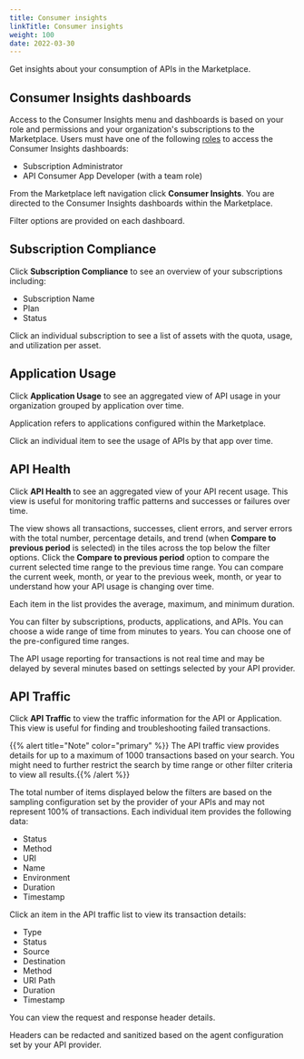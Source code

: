 ```yaml
---
title: Consumer insights
linkTitle: Consumer insights
weight: 100
date: 2022-03-30
---
```


Get insights about your consumption of APIs in the Marketplace.

## Consumer Insights dashboards

Access to the Consumer Insights menu and dashboards is based on your role and permissions and your organization's subscriptions to the Marketplace. Users must have one of the following [roles](https://docs.axway.com/bundle/platform-management/page/docs/management_guide/organizations/organization_roles_and_features/index.html) to access the Consumer Insights dashboards:

* Subscription Administrator
* API Consumer App Developer (with a team role)

From the Marketplace left navigation click **Consumer Insights**. You are directed to the Consumer Insights dashboards within the Marketplace.

Filter options are provided on each dashboard.

## Subscription Compliance

Click **Subscription Compliance** to see an overview of your subscriptions including:

* Subscription Name
* Plan
* Status

Click an individual subscription to see a list of assets with the quota, usage, and utilization per asset.

<!---  ![Subscription Compliance example](/Images/central/ci_subscription.png) --->

## Application Usage

Click **Application Usage** to see an aggregated view of API usage in your organization grouped by application over time.

<!---  ![Application Usage example](/Images/central/ci_application_usage.png) --->

Application refers to applications configured within the Marketplace.

Click an individual item to see the usage of APIs by that app over time.

## API Health

Click **API Health** to see an aggregated view of your API recent usage. This view is useful for monitoring traffic patterns and successes or failures over time.

<!---  ![API Health example](/Images/central/ci_api_usage.png) --->

The view shows all transactions, successes, client errors, and server errors with the total number, percentage details, and trend (when **Compare to previous period** is selected) in the tiles across the top below the filter options. Click the **Compare to previous period** option to compare the current selected time range to the previous time range. You can compare the current week, month, or year to the previous week, month, or year to understand how your API usage is changing over time.

Each item in the list provides the average, maximum, and minimum duration.

You can filter by subscriptions, products, applications, and APIs. You can choose a wide range of time from minutes to years. You can choose one of the pre-configured time ranges.

The API usage reporting for transactions is not real time and may be delayed by several minutes based on settings selected by your API provider.

## API Traffic

Click **API Traffic** to view the traffic information for the API or Application. This view is useful for finding and troubleshooting failed transactions.

<!--  ![API Traffic example](/Images/central/ci_api_traffic.png) --->

{{% alert title="Note" color="primary" %}} The API traffic view provides details for up to a maximum of 1000 transactions based on your search. You might need to further restrict the search by time range or other filter criteria to view all results.{{% /alert %}}

The total number of items displayed below the filters are based on the sampling configuration set by the provider of your APIs and may not represent 100% of transactions. Each individual item provides the following data:

* Status
* Method
* URI
* Name
* Environment
* Duration
* Timestamp

Click an item in the API traffic list to view its transaction details:

* Type
* Status
* Source
* Destination
* Method
* URI Path
* Duration
* Timestamp

<!---  ![API traffic details example](/Images/central/ci_api_traffic_details.png) --->

 You can view the request and response header details.

<!---  ![API traffic request and response example](/Images/central/ci_api_traffic_request_response.png) --->

 Headers can be redacted and sanitized based on the agent configuration set by your API provider.
